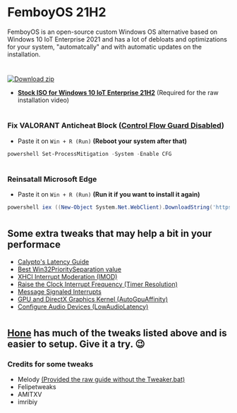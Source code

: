 # **FemboyOS 21H2**
FemboyOS is an open-source custom Windows OS alternative based on Windows 10 IoT Enterprise 2021 and has a lot of debloats and optimizations for your system, "automatcally" and with automatic updates on the installation.
#
[![Download zip](https://custom-icon-badges.herokuapp.com/badge/-Download-gray?style=for-the-badge&logo=download&logoColor=white "Download zip")](https://drive.google.com/u/0/uc?id=1nXnoIo_7ojONVKiHKyC4-Awgcq9KjXJN&export=download)
* [**Stock ISO for Windows 10 IoT Enterprise 21H2**](https://dl.bobpony.com/windows/10/en-us_windows_10_iot_enterprise_ltsc_2021_x64_dvd_257ad90f.iso) (Required for the raw installation video)
#

### **Fix VALORANT Anticheat Block ([Control Flow Guard Disabled](https://support-valorant.riotgames.com/hc/en-us/articles/4406555340179-How-to-Enable-Exploit-Protection-and-Prevent-Error-Code-VAN9002))**
* Paste it on `Win + R (Run)` **(Reboot your system after that)**
```ps1
powershell Set-ProcessMitigation -System -Enable CFG
```
#
### **Reinsatall Microsoft Edge**
* Paste it on `Win + R (Run)` **(Run it if you want to install it again)**
```ps1
powershell iex ((New-Object System.Net.WebClient).DownloadString('https://raw.githubusercontent.com/AveYo/fox/main/Edge_Removal.bat'))
```
#
## Some extra tweaks that may help a bit in your performace
* [Calypto's Latency Guide](https://docs.google.com/document/d/1c2-lUJq74wuYK1WrA_bIvgb89dUN0sj8-hO3vqmrau4)
* [Best Win32PrioritySeparation value](https://github.com/amitxv/PC-Tuning/blob/main/docs/research.md#the-truth-behind-ambiguous-values)
* [XHCI Interrupt Moderation (IMOD)](https://github.com/amitxv/PC-Tuning/blob/main/docs/post-install.md#xhci-interrupt-moderation-imod)
* [Raise the Clock Interrupt Frequency (Timer Resolution)](https://github.com/amitxv/PC-Tuning/blob/main/docs/post-install.md#raise-the-clock-interrupt-frequency-timer-resolution)
* [Message Signaled Interrupts](https://github.com/amitxv/PC-Tuning/blob/main/docs/post-install.md#message-signaled-interrupts)
* [GPU and DirectX Graphics Kernel (AutoGpuAffinity)](https://github.com/amitxv/PC-Tuning/blob/main/docs/post-install.md#gpu-and-directx-graphics-kernel)
* [Configure Audio Devices (LowAudioLatency)](https://github.com/amitxv/PC-Tuning/blob/main/docs/post-install.md#configure-audio-devices)
#
## **[Hone](https://github.com/auraside/Hone) has much of the tweaks listed above and is easier to setup. Give it a try. 😉**

### Credits for some tweaks
* Melody [(Provided the raw guide without the Tweaker.bat)](https://www.youtube.com/embed/F_4BPuqn0_o)
* Felipetweaks
* AMITXV
* imribiy
